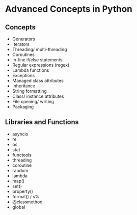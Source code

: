 # Advanced Concepts in Python

## Concepts
- Generators
- Iterators
- Threading/ multi-threading
- Coroutines
- In-line if/else statements
- Regular expressions (regex)
- Lambda functions
- Exceptions
- Managed class attributes
- Inheritance
- String formatting
- Class/ instance attributes
- File opening/ writing
- Packaging

## Libraries and Functions

- asyncio
- re
- os
- stat
- functools
- threading
- coroutine
- random
- lambda
- map()
- set()
- property()
- format() / s%
- @classmethod
- global
